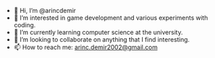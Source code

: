 - 👋 Hi, I’m @arincdemir
- 👀 I’m interested in game development and various experiments with coding.
- 🌱 I’m currently learning computer science at the university.
- 💞️ I’m looking to collaborate on anything that I find interesting.
- 📫 How to reach me: arinc.demir2002@gmail.com

<!---
arincdemir/arincdemir is a ✨ special ✨ repository because its `README.md` (this file) appears on your GitHub profile.
You can click the Preview link to take a look at your changes.
--->
